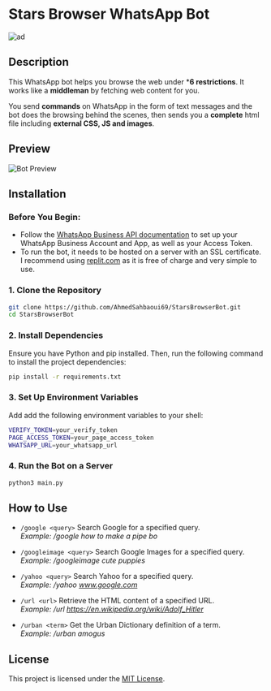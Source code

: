 # Stars Browser WhatsApp Bot
![ad](https://i.ibb.co/dg6FSp4/Whats-App-Image-2024-01-14-at-11-00-32-PM-removebg-preview.png)

## Description

This WhatsApp bot helps you browse the web under ***6 restrictions**. It works like a **middleman** by fetching web content for you.  

You send **commands** on WhatsApp in the form of text messages and the bot does the browsing behind the scenes, then sends you a **complete** html file including **external CSS, JS and images**.

## Preview

![Bot Preview](preview.gif)

## Installation

### Before You Begin:
- Follow the [WhatsApp Business API documentation](https://developers.facebook.com/docs/whatsapp) to set up your WhatsApp Business Account and App, as well as your Access Token.  
- To run the bot, it needs to be hosted on a server with an SSL certificate. I recommend using [replit.com](https://replit.com/~) as it is free of charge and very simple to use.

### 1. Clone the Repository

```bash
git clone https://github.com/AhmedSahbaoui69/StarsBrowserBot.git
cd StarsBrowserBot
```
### 2. Install Dependencies

Ensure you have Python and pip installed. Then, run the following command to install the project dependencies:

```bash
pip install -r requirements.txt
```

### 3. Set Up Environment Variables

Add add the following environment variables to your shell:

```bash
VERIFY_TOKEN=your_verify_token
PAGE_ACCESS_TOKEN=your_page_access_token
WHATSAPP_URL=your_whatsapp_url
```

### 4. Run the Bot on a Server
```bash
python3 main.py
```

## How to Use

- `/google <query>` Search Google for a specified query.  
  *Example: /google how to make a pipe bo*

- `/googleimage <query>` Search Google Images for a specified query.  
  *Example: /googleimage cute puppies*

- `/yahoo <query>` Search Yahoo for a specified query.  
  *Example: /yahoo www.google.com*

- `/url <url>` Retrieve the HTML content of a specified URL.  
  *Example: /url https://en.wikipedia.org/wiki/Adolf_Hitler*

- `/urban <term>` Get the Urban Dictionary definition of a term.  
  *Example: /urban amogus*

## License

This project is licensed under the [MIT License](LICENSE).

